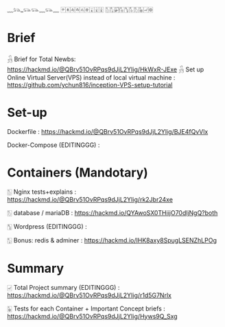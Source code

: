 
﹏𓃬_𓃮𓃮﹏𓃮﹏
🀄︎🀀🀁🀂🀃🀅🀇🀈🀉
🀢🀣🀤🀥🀦🀧🀨🀩🀐🀙

# Brief
𓃻 Brief for Total Newbs: https://hackmd.io/@QBrv51OvRPqs9dJjL2YIig/HkWxR-JExe
𓃻 Set up Online Virtual Server(VPS) instead of local virtual machine : https://github.com/ychun816/inception-VPS-setup-tutorial

# Set-up
Dockerfile :
https://hackmd.io/@QBrv51OvRPqs9dJjL2YIig/BJE4fQvVlx

Docker-Compose (EDITINGGG) : 


# Containers (Mandotary)
🀢 Nginx tests+explains :
https://hackmd.io/@QBrv51OvRPqs9dJjL2YIig/rk2Jbr24xe

🀨 database / mariaDB :
https://hackmd.io/QYAwoSX0THiijO70dljNgQ?both

🀦 Wordpress (EDITINGGG) :

🀣 Bonus: redis & adminer :
https://hackmd.io/IHK8axy8SpugLSENZhLPOg

# Summary
🀐 Total Project summary (EDITINGGG) :
https://hackmd.io/@QBrv51OvRPqs9dJjL2YIig/r1d5G7Nrlx

🀩 Tests for each Container + Important Concept briefs :
https://hackmd.io/@QBrv51OvRPqs9dJjL2YIig/Hyws9Q_Sxg
